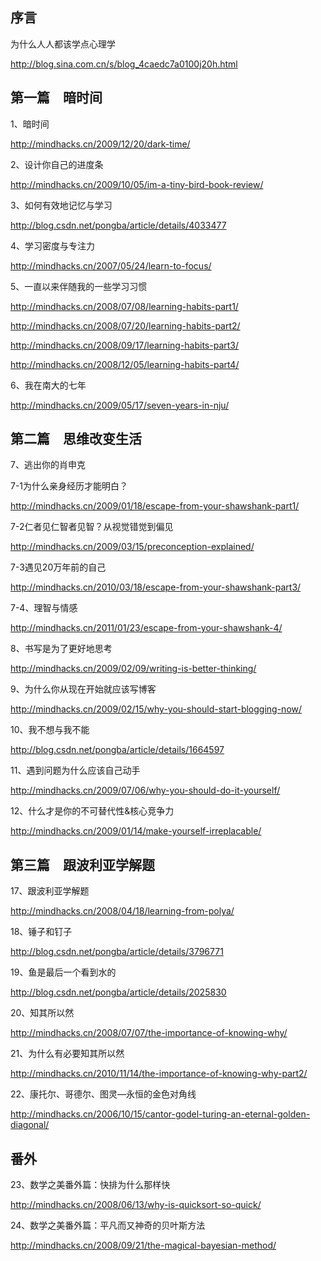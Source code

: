 ## 序言

为什么人人都该学点心理学

http://blog.sina.com.cn/s/blog_4caedc7a0100j20h.html



## 第一篇　暗时间

1、暗时间

http://mindhacks.cn/2009/12/20/dark-time/

2、设计你自己的进度条

http://mindhacks.cn/2009/10/05/im-a-tiny-bird-book-review/

3、如何有效地记忆与学习

http://blog.csdn.net/pongba/article/details/4033477

4、学习密度与专注力

http://mindhacks.cn/2007/05/24/learn-to-focus/

5、一直以来伴随我的一些学习习惯

http://mindhacks.cn/2008/07/08/learning-habits-part1/

http://mindhacks.cn/2008/07/20/learning-habits-part2/

http://mindhacks.cn/2008/09/17/learning-habits-part3/

http://mindhacks.cn/2008/12/05/learning-habits-part4/

6、我在南大的七年

http://mindhacks.cn/2009/05/17/seven-years-in-nju/



## 第二篇　思维改变生活

7、逃出你的肖申克

7-1为什么亲身经历才能明白？

http://mindhacks.cn/2009/01/18/escape-from-your-shawshank-part1/

7-2仁者见仁智者见智？从视觉错觉到偏见

http://mindhacks.cn/2009/03/15/preconception-explained/

7-3遇见20万年前的自己

http://mindhacks.cn/2010/03/18/escape-from-your-shawshank-part3/

7-4、理智与情感

http://mindhacks.cn/2011/01/23/escape-from-your-shawshank-4/

8、书写是为了更好地思考

http://mindhacks.cn/2009/02/09/writing-is-better-thinking/

9、为什么你从现在开始就应该写博客

http://mindhacks.cn/2009/02/15/why-you-should-start-blogging-now/

10、我不想与我不能

http://blog.csdn.net/pongba/article/details/1664597

11、遇到问题为什么应该自己动手

http://mindhacks.cn/2009/07/06/why-you-should-do-it-yourself/

12、什么才是你的不可替代性&核心竞争力

http://mindhacks.cn/2009/01/14/make-yourself-irreplacable/



## 第三篇　跟波利亚学解题

17、跟波利亚学解题

http://mindhacks.cn/2008/04/18/learning-from-polya/

18、锤子和钉子

http://blog.csdn.net/pongba/article/details/3796771

19、鱼是最后一个看到水的

http://blog.csdn.net/pongba/article/details/2025830

20、知其所以然

http://mindhacks.cn/2008/07/07/the-importance-of-knowing-why/

21、为什么有必要知其所以然

http://mindhacks.cn/2010/11/14/the-importance-of-knowing-why-part2/

22、康托尔、哥德尔、图灵—永恒的金色对角线

http://mindhacks.cn/2006/10/15/cantor-godel-turing-an-eternal-golden-diagonal/

## 番外

23、数学之美番外篇：快排为什么那样快

http://mindhacks.cn/2008/06/13/why-is-quicksort-so-quick/

24、数学之美番外篇：平凡而又神奇的贝叶斯方法

http://mindhacks.cn/2008/09/21/the-magical-bayesian-method/